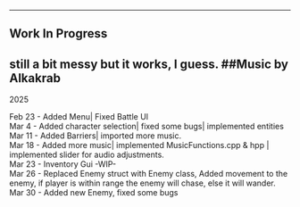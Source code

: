 ------------------
Work In Progress
------------------

still a bit messy but it works, I guess.
##Music by Alkakrab
----
2025

Feb 23 - Added Menu| Fixed Battle UI
<br>
Mar 4 - Added character selection| fixed some bugs| implemented entities
<br>
Mar 11 - Added Barriers| imported more music.
<br>
Mar 18 - Added more music| implemented MusicFunctions.cpp & hpp | implemented slider for audio adjustments.
<br>
Mar 23 - Inventory Gui -WIP-
<br>
Mar 26 - Replaced Enemy struct with Enemy class, Added movement to the enemy, if player is within range the enemy will chase, else it will wander.
<br>
Mar 30 - Added new Enemy, fixed some bugs

